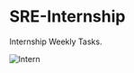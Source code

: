 # SRE-Internship
Internship Weekly Tasks.

![Intern](https://www.google.com/url?sa=i&url=https%3A%2F%2Fwww.pymnts.com%2Fscore-card%2Fphonepe%2F&psig=AOvVaw0jSGt2aYniycXewNGHFf_b&ust=1620845390079000&source=images&cd=vfe&ved=0CAoQjRxqFwoTCOC73OClwvACFQAAAAAdAAAAABAD)
